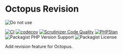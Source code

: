 Octopus Revision
===
![Do not use](https://img.shields.io/badge/Under%20development-Don't%20use-red)

[![CI](https://github.com/aspirantzhang/octopus-revision/actions/workflows/ci.yml/badge.svg)](https://github.com/aspirantzhang/octopus-revision/actions/workflows/ci.yml)
[![codecov](https://codecov.io/gh/aspirantzhang/octopus-revision/branch/main/graph/badge.svg?token=NU2SVMOSQK)](https://codecov.io/gh/aspirantzhang/octopus-revision)
[![Scrutinizer Code Quality](https://scrutinizer-ci.com/g/aspirantzhang/octopus-revision/badges/quality-score.png?b=main)](https://scrutinizer-ci.com/g/aspirantzhang/octopus-revision/?branch=main)
[![PHPStan](https://img.shields.io/badge/PHPStan-level%205-brightgreen.svg?style=flat)](https://phpstan.org/)
![Packagist PHP Version Support](https://img.shields.io/packagist/php-v/aspirantzhang/octopus-revision)
![Packagist License](https://img.shields.io/packagist/l/aspirantzhang/octopus-revision)

Add revision feature for Octopus.
